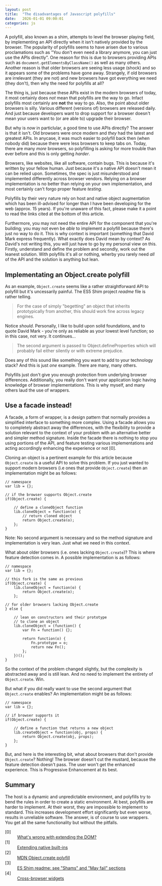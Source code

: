 ```yaml
---
layout: post
title:  "The disadvantages of Javascript polyfills"
date:   2026-01-01 09:00:01
categories: js
---
```


A polyfill, also known as a shim, attempts to level the browser playing field, by implementing an API directly when it isn't natively provided by the browser. The popularity of polyfills seems to have arisen due to various proclamations such as "You don't even need a library anymore, you can just use the APIs directly". One reason for this is due to browsers providing APIs such as `document.getElementsByClassName()` as well as many others. Another reason is that older browsers are seeing less usage (shock) and so it appears some of the problems have gone away. Strangely, if old browsers are irrelevant (they are not) and new browsers have got everything we need (they don't), then why the need for polyfills at all?

The thing is, just because these APIs exist in the modern browsers of today, it most certainly does *not* mean that polyfills are the way to go. Infact polyfills most certainly are **not** the way to go. Also, the point about older browsers is silly. Various different (versions of) browsers are released daily. And just because developers want to drop support for a browser doesn't mean your users want to (or are able to) upgrade their browser.

But why is *now* in particlular, a good time to use APIs directly? The answer is that it isn't. Old browsers were once modern and *they* had the latest and greatest APIs. In anycase, it was much easier to polyfill back then (when nobody did) because there were less browsers to keep tabs on. Today, there are many *more* browsers, so polyfilling is asking for more trouble than ever before and this is only getting *harder*.

Browsers, like websites, like all software, contain bugs. This is because it's written by your fellow human. Just because it's a native API doesn't mean it can be relied upon. Sometimes, the spec is just misunderstood and implemented differently across browser vendors. Relying on a browser implementation is no better than relying on your own implementation, and most certainly can't forgo proper feature *testing*.

Polyfills by their very nature rely on host and native object augmentation which has been ill-advised for longer than I have been developing for the web (approx. 15 years). If you're unaware of this fact, please make it a point to read the links cited at the bottom of this article.

Furthermore, you may not need the entire API for the component that you're building; you may not even be *able* to implement a polyfill because there's just no way to do it. This is why context is important (something that David Mark express frequently). What exactly does David mean by context? As David's not writing this, you will just have to go by my personal view on this. Firstly, understand and define the problem and secondly, work out the leanest solution. With polyfills it's all or nothing, wherby you rarely need *all* of the API and the solution is anything but lean.

## Implementating an Object.create polyfill

As an example, `Object.create` seems like a rather straightforward API to polyfill but it's uncessarily painful. The ES5 Shim project *readme* file is rather telling.

> For the case of simply "begetting" an object that inherits prototypically from another, this should work fine across legacy engines.

Notice *should*. Personally, I like to build upon solid foundations, and to quote David Mark - you're only as reliable as your lowest level function; so in this case, not very. It continues...

> The second argument is passed to Object.defineProperties which will probably fail either silently or with extreme prejudice.

Does any of this sound like something you want to add to your technology stack? And this is just *one* example. There are many, many others.

Polyfills just don't give you enough protection from underlying browser differences. Additionally, you really don't want your application logic having knowledge of browser implementations. This is why myself, and many others laud the use of wrappers.

## Use a facade instead!

A facade, a form of wrapper, is a design pattern that normally provides a simplified interface to something more complex. Using a facade allows you to completely abstract away the differences, with the flexibility to provide a solution relevant to the context of your problem with an alternative better and simpler method signature. Inside the facade there is nothing to stop you using portions of the API, and feature testing various implementations and acting accordingly enhancing the experience or not [0].

Cloning an object is a pertinent example for this article because `Object.create` is a useful API to solve this problem. If you just wanted to support modern browsers (i.e ones that provide `Object.create`) then an implementation might be as follows:

	// namespace
	var lib = {};

	// if the browser supports Object.create
	if(Object.create) {

		// define a cloneObject function
		lib.cloneObject = function(o) {
			// return cloned object
			return Object.create(o);
		};
	}

Note: No second argument is necessary and so the method signature and implementation is very lean. Just what we need in this context.

What about older browsers (i.e. ones lacking `Object.create`)? This is where feature detection comes in. A possible implementation is as follows:

	// namespace
	var lib = {};

	// this fork is the same as previous
	if(Object.create) {
		lib.cloneObject = function(o) {
			return Object.create(o);
		};

	// for older browsers lacking Object.create
	} else {

		// lean on constructors and their prototype
		// to clone an object
		lib.cloneObject = (function() {
			var Fn = function() {};

			return function(o) {
				Fn.prototype = o;
				return new Fn();
			};
		})();
	}

So the context of the problem changed slightly, but the complexity is abstracted away and is still lean. And no need to implement the entirety of `Object.create`. Win.

But what if you did really want to use the second argument that `Object.create` enables? An implementation might be as follows:

	// namespace
	var lib = {};

	// if browser supports it
	if(Object.create) {

		// define a function that returns a new object
		lib.createObject = function(obj, props) {
			return Object.create(obj, props);
		};
	}

But, and here is the interesting bit, what about browsers that don't provide `Object.create`? Nothing! The browser doesn't cut the mustard, because the feature detection doesn't pass. The user won't get the enhanced experience. This is Progressive Enhancement at its best.

## Summary

The host is a dynamic and unpredictable environment, and polyfills try to bend the rules in order to create a static environment. At best, polyfills are harder to implement. At their worst, they are impossible to implement to standard. This increases development effort significantly but even worse, results in unreliable software. The answer, is of course to use wrappers. You get all the same functionality but without the pitfalls.

<dl>
	<dt class="citation" id="ref0">[0]</dt>
	<dd><a href="http://perfectionkills.com/whats-wrong-with-extending-the-dom/">What's wrong with extending the DOM?</a></dd>
	<dt class="citation" id="ref1">[1]</dt>
	<dd><a href="http://perfectionkills.com/extending-native-builtins/">Extending native built-ins</a></dd>
	<dt class="citation" id="ref2">[2]</dt>
	<dd><a href="https://developer.mozilla.org/en-US/docs/Web/JavaScript/Reference/Global_Objects/Object/create#Polyfill">MDN Object.create polyfill</a></dd>
	<dt class="citation" id="ref3">[3]</dt>
	<dd><a href="https://github.com/es-shims/es5-shim">ES Shim readme: see "Shams" and "May fail" sections</a></dd>
	<dt class="citation" id="ref4">[4]</dt>
	<dd><a href="http://peter.michaux.ca/articles/cross-browser-widgets">Cross-browser widgets</a></dd>
</dl>


<!--

TODO:

* checking existence of an API is not always enough

* When you use native JavaScript APIs directly, you are placing a bet. That bet is that all browsers implement the API exactly the same. You're banking your future development time on it. And if a browser implements that API incorrectly, what is your course of action? How quickly can you roll out a fix to your users? You'll start writing workarounds and browser detection, and all of a sudden your code isn't as straightforward to maintain. And sometimes the differents in the browsers are so great that a simple workaround won't do.

* Where there's a choice between facades and polyfills, I always choose the facade. The reason is that polyfills suffer from the same downsides as native APIs. They represent yet another implementation of the same functionality.

* The main takeaway is that you can't rely on native APIs, you can't rely on your implementation of a native API and sometimes a polyfill is impossible to implement using alternative methods. e.g. polyfill attachEvent or getElementById. And this doesn't just apply to old APIs, same goes for new ones like Zakas matchMedia.

* Then there is the question of consistency. Do you want to use some polyfills and some facades. Probably not. Just use a consistent abstraction, a facade.

* On the other hand, using a wrapper, or a facade,

* So in short, don't stop abstracting these browser differences away. New APIs are great, make use of them, detect, test and write a facade, enhance from there. Don't exacabate the problem of browser bugs by increasing the chance of creating and working around more of them.

* Also, application logic shouldn't be aware of the browser. If you use polyfills then it has to be aware of browser problems and mitigate against new browsers being released which happens all the time. Abstract into a library, means your app logic never has to change.

-->








